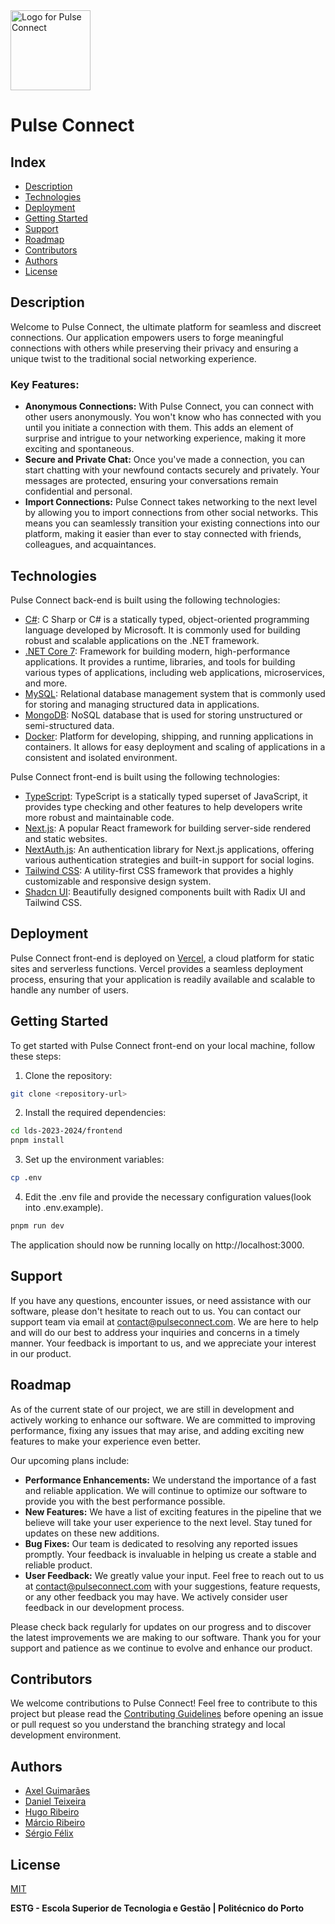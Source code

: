 <img src="others/logo/SVG/Logo%20Transparent.svg" alt="Logo for Pulse Connect" width="128" height="128">

# Pulse Connect

## Index

-   [Description](#description)
-   [Technologies](#technologies)
-   [Deployment](#deployment)
-   [Getting Started](#getting-started)
-   [Support](#support)
-   [Roadmap](#roadmap)
-   [Contributors](#contributors)
-   [Authors](#authors)
-   [License](#license)

## Description

Welcome to Pulse Connect, the ultimate platform for seamless and discreet connections. Our application empowers users to forge meaningful connections with others while preserving their privacy and ensuring a unique twist to the traditional social networking experience.

### Key Features:

-   **Anonymous Connections:** With Pulse Connect, you can connect with other users anonymously. You won't know who has connected with you until you initiate a connection with them. This adds an element of surprise and intrigue to your networking experience, making it more exciting and spontaneous.
-   **Secure and Private Chat:** Once you've made a connection, you can start chatting with your newfound contacts securely and privately. Your messages are protected, ensuring your conversations remain confidential and personal.
-   **Import Connections:** Pulse Connect takes networking to the next level by allowing you to import connections from other social networks. This means you can seamlessly transition your existing connections into our platform, making it easier than ever to stay connected with friends, colleagues, and acquaintances.

## Technologies

Pulse Connect back-end is built using the following technologies:

-   [C#](<https://en.wikipedia.org/wiki/C_Sharp_(programming_language)>): C Sharp or C# is a statically typed, object-oriented programming language developed by Microsoft. It is commonly used for building robust and scalable applications on the .NET framework.
-   [.NET Core 7](https://dotnet.microsoft.com/): Framework for building modern, high-performance applications. It provides a runtime, libraries, and tools for building various types of applications, including web applications, microservices, and more.
-   [MySQL](https://www.mysql.com): Relational database management system that is commonly used for storing and managing structured data in applications.
-   [MongoDB](https://www.mongodb.com): NoSQL database that is used for storing unstructured or semi-structured data.
-   [Docker](https://www.docker.com): Platform for developing, shipping, and running applications in containers. It allows for easy deployment and scaling of applications in a consistent and isolated environment.

Pulse Connect front-end is built using the following technologies:

-   [TypeScript](https://www.typescriptlang.org): TypeScript is a statically typed superset of JavaScript, it provides type checking and other features to help developers write more robust and maintainable code.
-   [Next.js](https://nextjs.org): A popular React framework for building server-side rendered and static websites.
-   [NextAuth.js](https://next-auth.js.org): An authentication library for Next.js applications, offering various authentication strategies and built-in support for social logins.
-   [Tailwind CSS](https://tailwindcss.com): A utility-first CSS framework that provides a highly customizable and responsive design system.
-   [Shadcn UI](https://ui.shadcn.com/): Beautifully designed components built with Radix UI and Tailwind CSS.

## Deployment

Pulse Connect front-end is deployed on [Vercel](https://vercel.com/), a cloud platform for static sites and serverless functions. Vercel provides a seamless deployment process, ensuring that your application is readily available and scalable to handle any number of users.

## Getting Started

To get started with Pulse Connect front-end on your local machine, follow these steps:

1. Clone the repository:

```bash
git clone <repository-url>
```

2. Install the required dependencies:

```bash
cd lds-2023-2024/frontend
pnpm install
```

3. Set up the environment variables:

```bash
cp .env
```

4. Edit the .env file and provide the necessary configuration values(look into .env.example).

```bash
pnpm run dev
```

The application should now be running locally on http://localhost:3000.

## Support

If you have any questions, encounter issues, or need assistance with our software, please don't hesitate to reach out to us. You can contact our support team via email at [contact@pulseconnect.com](mailto:contact@pulseconnect.com). We are here to help and will do our best to address your inquiries and concerns in a timely manner. Your feedback is important to us, and we appreciate your interest in our product.

## Roadmap

As of the current state of our project, we are still in development and actively working to enhance our software. We are committed to improving performance, fixing any issues that may arise, and adding exciting new features to make your experience even better.

Our upcoming plans include:

-   **Performance Enhancements:** We understand the importance of a fast and reliable application. We will continue to optimize our software to provide you with the best performance possible.
-   **New Features:** We have a list of exciting features in the pipeline that we believe will take your user experience to the next level. Stay tuned for updates on these new additions.
-   **Bug Fixes:** Our team is dedicated to resolving any reported issues promptly. Your feedback is invaluable in helping us create a stable and reliable product.
-   **User Feedback:** We greatly value your input. Feel free to reach out to us at [contact@pulseconnect.com](mailto:contact@pulseconnect.com) with your suggestions, feature requests, or any other feedback you may have. We actively consider user feedback in our development process.

Please check back regularly for updates on our progress and to discover the latest improvements we are making to our software. Thank you for your support and patience as we continue to evolve and enhance our product.

## Contributors

We welcome contributions to Pulse Connect! Feel free to contribute to this project but please read the [Contributing Guidelines](CONTRIBUTING.md) before opening an issue or pull request so you understand the branching strategy and local development environment.

## Authors

-   [Axel Guimarães](mailto:8180657@estg.ipp.pt)
-   [Daniel Teixeira](mailto:8200378@estg.ipp.pt)
-   [Hugo Ribeiro](mailto:8200441@estg.ipp.pt)
-   [Márcio Ribeiro](mailto:8200408@estg.ipp.pt)
-   [Sérgio Félix](mailto:8200615@estg.ipp.pt)

## License

[MIT](LICENSE)

**ESTG - Escola Superior de Tecnologia e Gestão | Politécnico do Porto**
